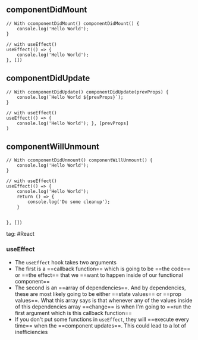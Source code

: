  ## componentDidMount
```react
// With ccomponentDidMount() componentDidMount() { 
	console.log('Hello World'); 
} 

// with useEffect() 
useEffect(() => { 
	console.log('Hello World'); 
}, [])
```
## componentDidUpdate
```react
// With ccomponentDidUpdate() componentDidUpdate(prevProps) { 
    console.log(`Hello World ${prevProps}`); 
} 

// with useEffect() 
useEffect(() => { 
	console.log('Hello World'); }, [prevProps]
)
```
## componentWillUnmount
```react
// With ccomponentDidUnmount() componentWillUnmount() { 
	console.log('Hello World'); 
} 

// with useEffect() 
useEffect(() => { 
	console.log('Hello World'); 
	return () => { 
		console.log('Do some cleanup'); 
	} 


}, [])
```

tag: #React

### useEffect
- The `useEffect` hook takes two arguments
- The first is a ==callback function== which is going to be ==the code== or ==the effect== that we ==want to happen inside of our functional component==
- The second is an ==array of dependencies==. And by dependencies, these are most likely going to be either ==state values== or ==prop values==. What this array says is that whenever any of the values inside of this dependencies array ==change== is when I'm going to ==run the first argument which is this callback function==
- If you don't put some functions in `useEffect`, they will ==execute every time== when the ==component updates==. This could lead to a lot of inefficiencies